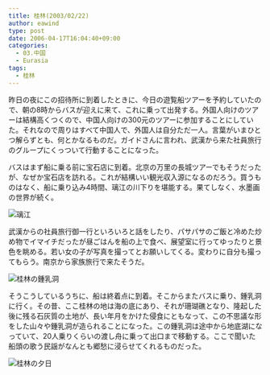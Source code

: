 ```yaml
---
title: 桂林(2003/02/22)
author: eawind
type: post
date: 2006-04-17T16:04:40+09:00
categories:
  - 03.中国
  - Eurasia
tags:
  - 桂林
---
```

昨日の夜にこの招待所に到着したときに、今日の遊覧船ツアーを予約していたので、朝の8時からバスが迎えに来て、これに乗って出発する。外国人向けのツアーは結構高くつくので、中国人向けの300元のツアーに参加することにしていた。それなので周りはすべて中国人で、外国人は自分ただ一人。言葉がいまひとつ解らずとも、何とかなるものだ。ガイドさんに言われ、武漢から来た社員旅行のグループにくっついて行動することになった。

バスはまず船に乗る前に宝石店に到着。北京の万里の長城ツアーでもそうだったが、なぜか宝石店を訪れる。これが結構いい観光収入源になるのだろう。買うものはなく、船に乗り込み4時間、璃江の川下りを堪能する。果てしなく、水墨画の世界が続く。

![璃江](/img/2006/04/200302220644581.jpg)

武漢からの社員旅行御一行といろいろと話をしたり、パサパサのご飯と冷めた炒め物でイマイチだったが昼ごはんを船の上で食べ、展望室に行ってゆったりと景色を眺める。若い女の子が写真を撮ってとお願いしてくる。変わりに自分も撮ってもらう。南京から家族旅行で来たそうだ。

![桂林の鍾乳洞](/img/2006/04/200302220913261.jpg)

そうこうしているうちに、船は終着点に到着。そこからまたバスに乗り、鍾乳洞に行く。その昔、ここ桂林の地は海の底にあり、それが珊瑚礁となり、隆起した後に残る石灰質の土地が、長い年月をかけた侵食にともなって、この不思議な形をした山々や鍾乳洞が造られることになった。この鍾乳洞は途中から地底湖になっていて、20人乗りくらいの渡し舟に乗って出口まで移動する。ここで聞いた船頭の歌う民謡がなんとも郷愁に浸らせてくれるものだった。

![桂林の夕日](/img/2006/04/200302221156121.jpg)
